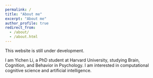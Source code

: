 ```yaml
---
permalink: /
title: "About me"
excerpt: "About me"
author_profile: true
redirect_from: 
  - /about/
  - /about.html
---
```


This website is still under development.

I am Yichen Li, a PhD student at Harvard University, studying Brain, Cognition, and Behavior in Psychology. I am interested in computational cognitive science and artificial intelligence.
